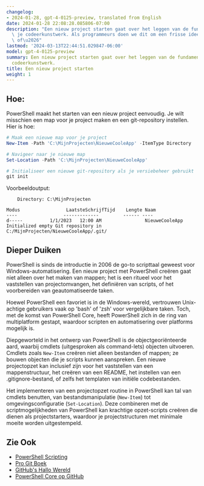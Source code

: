 ```yaml
---
changelog:
- 2024-01-28, gpt-4-0125-preview, translated from English
date: 2024-01-28 22:08:28.085806-07:00
description: "Een nieuw project starten gaat over het leggen van de fundamenten voor\
  \ je codeerkunstwerk. Als programmeurs doen we dit om een frisse idee te starten\
  \ of\u2026"
lastmod: '2024-03-13T22:44:51.029847-06:00'
model: gpt-4-0125-preview
summary: Een nieuw project starten gaat over het leggen van de fundamenten voor je
  codeerkunstwerk.
title: Een nieuw project starten
weight: 1
---
```


## Hoe:
PowerShell maakt het starten van een nieuw project eenvoudig. Je wilt misschien een map voor je project maken en een git-repository instellen. Hier is hoe:

```PowerShell
# Maak een nieuwe map voor je project
New-Item -Path 'C:\MijnProjecten\NieuweCooleApp' -ItemType Directory

# Navigeer naar je nieuwe map
Set-Location -Path 'C:\MijnProjecten\NieuweCooleApp'

# Initialiseer een nieuwe git-repository als je versiebeheer gebruikt
git init
```

Voorbeeldoutput:
```
    Directory: C:\MijnProjecten

Modus                 LaatsteSchrijfTijd    Lengte Naam
----                 -------------         ------ ----
d-----          1/1/2023   12:00 AM                NieuweCooleApp
Initialized empty Git repository in C:/MijnProjecten/NieuweCooleApp/.git/
```

## Dieper Duiken
PowerShell is sinds de introductie in 2006 de go-to scripttaal geweest voor Windows-automatisering. Een nieuw project met PowerShell creëren gaat niet alleen over het maken van mappen; het is een ritueel voor het vaststellen van projectomvangen, het definiëren van scripts, of het voorbereiden van geautomatiseerde taken.

Hoewel PowerShell een favoriet is in de Windows-wereld, vertrouwen Unix-achtige gebruikers vaak op 'bash' of 'zsh' voor vergelijkbare taken. Toch, met de komst van PowerShell Core, heeft PowerShell zich in de ring van multiplatform gestapt, waardoor scripten en automatisering over platforms mogelijk is.

Diepgeworteld in het ontwerp van PowerShell is de objectgeoriënteerde aard, waarbij cmdlets (uitgesproken als command-lets) objecten uitvoeren. Cmdlets zoals `New-Item` creëren niet alleen bestanden of mappen; ze bouwen objecten die je scripts kunnen aanspreken. Een nieuwe projectopzet kan inclusief zijn voor het vaststellen van een mappenstructuur, het creëren van een README, het instellen van een .gitignore-bestand, of zelfs het templaten van initiële codebestanden.

Het implementeren van een projectopzet routine in PowerShell kan tal van cmdlets benutten, van bestandsmanipulatie (`New-Item`) tot omgevingsconfiguratie (`Set-Location`). Deze combineren met de scriptmogelijkheden van PowerShell kan krachtige opzet-scripts creëren die dienen als projectstarters, waardoor je projectstructuren met minimale moeite worden uitgestempeld.

## Zie Ook
- [PowerShell Scripting](https://docs.microsoft.com/en-us/powershell/scripting/overview)
- [Pro Git Boek](https://git-scm.com/book/en/v2)
- [GitHub's Hallo Wereld](https://guides.github.com/activities/hello-world/)
- [PowerShell Core op GitHub](https://github.com/PowerShell/PowerShell)
